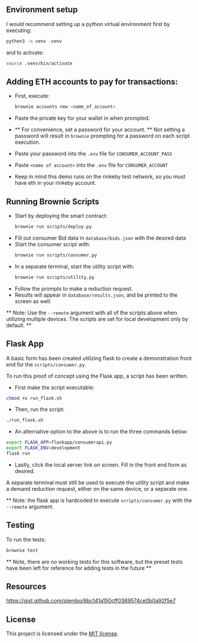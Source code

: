 ## Environment setup

I would recommend setting up a python virtual environment first by executing:

```bash
python3 -m venv .venv
```

and to activate:

```bash
source .venv/bin/activate
```
## Adding ETH accounts to pay for transactions:

* First, execute:

  ```bash
  brownie accounts new <name_of_account>
  ```

* Paste the private key for your wallet in when prompted.
* ** For convenience, set a password for your account. ** Not setting a password will result in `brownie` prompting for a password on each script execution.
* Paste your password into the `.env` file for `CONSUMER_ACCOUNT_PASS`
* Paste `<name of account>` into the `.env` file for `CONSUMER_ACCOUNT`
* Keep in mind this demo runs on the rinkeby test network, so you must have eth in your rinkeby account. 


## Running Brownie Scripts

* Start by deploying the smart contract:
  ```bash
  brownie run scripts/deploy.py
  ```
* Fill out consumer Bid data in `database/bids.json` with the desired data
* Start the consumer script with: 
  ```bash
  brownie run scripts/consumer.py
  ```
* In a separate terminal, start the utility script with:
  ```bash
  brownie run scripts/utility.py
  ```
* Follow the prompts to make a reduction request.
* Results will appear in `database/results.json`, and be printed to the screen as well.


** Note: Use the `--remote` argument with all of the scripts above when utilizing multiple devices. The scripts are set for local development only by default. **


## Flask App

A basic form has been created utilizing flask to create a demonstration front end for the `scripts/consumer.py`.

To run this proof of concept using the Flask app, a script has been written. 

* First make the script executable:

```bash
chmod +x run_flask.sh
```

* Then, run the script:

```bash
./run_flask.sh
```

* An alternative option to the above is to run the three commands below:

```bash
export FLASK_APP=flaskapp/consumerapi.py
export FLASK_ENV=development
flask run
```

* Lastly, click the local server link on screen. Fill in the front end form as desired.

A separate terminal must still be used to execute the utility script and make a demand reduction request, either on the same device, or a separate one.

** Note: the flask app is hardcoded to execute `scripts/consumer.py` with the `--remote` argument.


## Testing

To run the tests:

```bash
brownie test
```

** Note, there are no working tests for this software, but the preset tests have been left for reference for adding tests in the future **


## Resources

https://gist.github.com/plembo/6bc141a150cff0369574ce0b0a92f5e7

## License

This project is licensed under the [MIT license](LICENSE).

